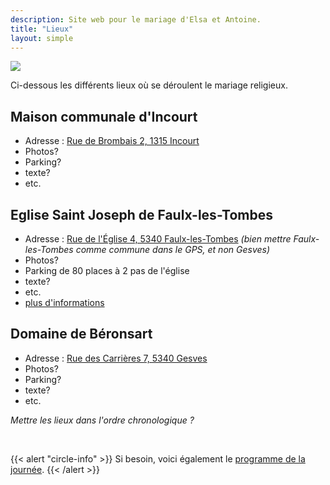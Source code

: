 ```yaml
---
description: Site web pour le mariage d'Elsa et Antoine.
title: "Lieux"
layout: simple
---
```


![](/photo/barbaracox/DSC_5198.jpg)

Ci-dessous les différents lieux où se déroulent le mariage religieux.

## Maison communale d'Incourt

-   Adresse : [Rue de Brombais 2, 1315 Incourt](https://goo.gl/maps/HfTrsvJer6cPed8f9)
-   Photos?
-   Parking?
-   texte?
-   etc.

## Eglise Saint Joseph de Faulx-les-Tombes

-   Adresse : [Rue de l'Église 4, 5340 Faulx-les-Tombes](https://goo.gl/maps/iodiArA1H5ZXrkYe6) *(bien mettre Faulx-les-Tombes comme commune dans le GPS, et non Gesves)*
-   Photos?
-   Parking de 80 places à 2 pas de l'église
-   texte?
-   etc.
-   [plus d'informations](https://gesves-ohey.secteurpastoral.be/wp/?p=59)

## Domaine de Béronsart

-   Adresse : [Rue des Carrières 7, 5340 Gesves](https://goo.gl/maps/2AxCz3uQ3updXrCw6)
-   Photos?
-   Parking?
-   texte?
-   etc.

*Mettre les lieux dans l'ordre chronologique ?*

<br>

{{< alert "circle-info" >}}
Si besoin, voici également le [programme de la journée](/programme/).
{{< /alert >}}
